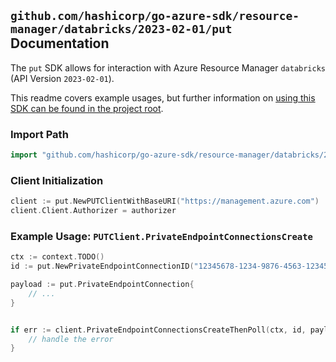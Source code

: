 
## `github.com/hashicorp/go-azure-sdk/resource-manager/databricks/2023-02-01/put` Documentation

The `put` SDK allows for interaction with Azure Resource Manager `databricks` (API Version `2023-02-01`).

This readme covers example usages, but further information on [using this SDK can be found in the project root](https://github.com/hashicorp/go-azure-sdk/tree/main/docs).

### Import Path

```go
import "github.com/hashicorp/go-azure-sdk/resource-manager/databricks/2023-02-01/put"
```


### Client Initialization

```go
client := put.NewPUTClientWithBaseURI("https://management.azure.com")
client.Client.Authorizer = authorizer
```


### Example Usage: `PUTClient.PrivateEndpointConnectionsCreate`

```go
ctx := context.TODO()
id := put.NewPrivateEndpointConnectionID("12345678-1234-9876-4563-123456789012", "example-resource-group", "workspaceValue", "privateEndpointConnectionValue")

payload := put.PrivateEndpointConnection{
	// ...
}


if err := client.PrivateEndpointConnectionsCreateThenPoll(ctx, id, payload); err != nil {
	// handle the error
}
```
